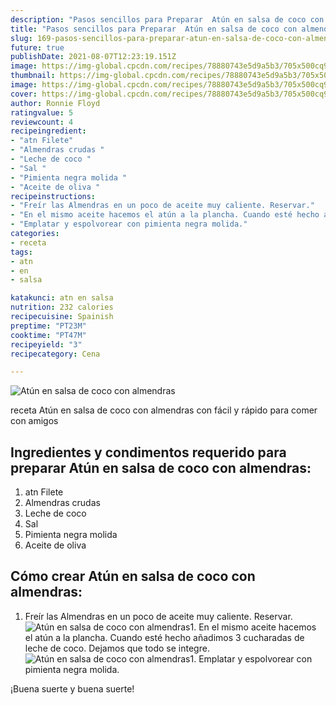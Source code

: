 ```yaml
---
description: "Pasos sencillos para Preparar  Atún en salsa de coco con almendras"
title: "Pasos sencillos para Preparar  Atún en salsa de coco con almendras"
slug: 169-pasos-sencillos-para-preparar-atun-en-salsa-de-coco-con-almendras
future: true
publishDate: 2021-08-07T12:23:19.151Z
image: https://img-global.cpcdn.com/recipes/78880743e5d9a5b3/705x500cq90/atun-en-salsa-de-coco-con-almendras-foto-principal.jpg
thumbnail: https://img-global.cpcdn.com/recipes/78880743e5d9a5b3/705x500cq90/atun-en-salsa-de-coco-con-almendras-foto-principal.jpg
image: https://img-global.cpcdn.com/recipes/78880743e5d9a5b3/705x500cq90/atun-en-salsa-de-coco-con-almendras-foto-principal.jpg
cover: https://img-global.cpcdn.com/recipes/78880743e5d9a5b3/705x500cq90/atun-en-salsa-de-coco-con-almendras-foto-principal.jpg
author: Ronnie Floyd
ratingvalue: 5
reviewcount: 4
recipeingredient:
- "atn Filete"
- "Almendras crudas "
- "Leche de coco "
- "Sal "
- "Pimienta negra molida "
- "Aceite de oliva "
recipeinstructions:
- "Freír las Almendras en un poco de aceite muy caliente. Reservar."
- "En el mismo aceite hacemos el atún a la plancha. Cuando esté hecho añadimos 3 cucharadas de leche de coco. Dejamos que todo se integre."
- "Emplatar y espolvorear con pimienta negra molida."
categories:
- receta
tags:
- atn
- en
- salsa

katakunci: atn en salsa 
nutrition: 232 calories
recipecuisine: Spainish
preptime: "PT23M"
cooktime: "PT47M"
recipeyield: "3"
recipecategory: Cena

---
```



![Atún en salsa de coco con almendras](https://img-global.cpcdn.com/recipes/78880743e5d9a5b3/705x500cq90/atun-en-salsa-de-coco-con-almendras-foto-principal.jpg)

receta Atún en salsa de coco con almendras con fácil y rápido para comer con amigos

<!--inarticleads1-->

## Ingredientes y condimentos requerido para preparar Atún en salsa de coco con almendras:

1. atn Filete
1. Almendras crudas 
1. Leche de coco 
1. Sal 
1. Pimienta negra molida 
1. Aceite de oliva 



<!--inarticleads2-->

## Cómo crear Atún en salsa de coco con almendras:

1. Freír las Almendras en un poco de aceite muy caliente. Reservar.
<img src="https://img-global.cpcdn.com/steps/12e1e1170799453f/160x128cq70/foto-del-paso-1-de-la-receta-atun-en-salsa-de-coco-con-almendras.jpg" alt="Atún en salsa de coco con almendras">1. En el mismo aceite hacemos el atún a la plancha. Cuando esté hecho añadimos 3 cucharadas de leche de coco. Dejamos que todo se integre.
<img src="https://img-global.cpcdn.com/steps/40a240b1f33a0187/160x128cq70/foto-del-paso-2-de-la-receta-atun-en-salsa-de-coco-con-almendras.jpg" alt="Atún en salsa de coco con almendras">1. Emplatar y espolvorear con pimienta negra molida.



¡Buena suerte y buena suerte!

